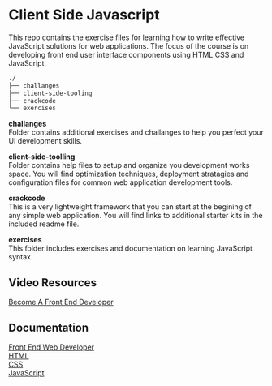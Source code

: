 # Client Side Javascript  
This repo contains the exercise files for learning how to write effective JavaScript solutions for web applications. The focus of the course is on developing front end user interface components using HTML CSS and JavaScript.

```bash
./
├── challanges
├── client-side-tooling
├── crackcode
└── exercises
```

__challanges__  
Folder contains additional exercises and challanges to help you perfect your UI development skills. 

__client-side-toolling__  
Folder contains help files to setup and organize you development works space. You will find optimization techniques, deployment stratagies and configuration files for common web application development tools.  

__crackcode__  
This is a very lightweight framework that you can start at the begining of any simple web application. You will find links to additional starter kits in the included readme file.  

__exercises__  
This folder includes exercises and documentation on learning JavaScript syntax.  

## Video Resources
[Become A Front End Developer](https://www.linkedin.com/learning/paths/become-a-front-end-web-developer?u=2109516)

## Documentation
[Front End Web Developer](https://developer.mozilla.org/en-US/docs/Learn/Front-end_web_developer)  
[HTML](https://developer.mozilla.org/en-US/docs/Web/HTML)  
[CSS](https://developer.mozilla.org/en-US/docs/Web/CSS)  
[JavaScript](https://developer.mozilla.org/en-US/docs/Web/JavaScript)